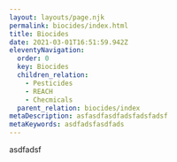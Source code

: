 ```yaml
---
layout: layouts/page.njk
permalink: biocides/index.html
title: Biocides
date: 2021-03-01T16:51:59.942Z
eleventyNavigation:
  order: 0
  key: Biocides
  children_relation:
    - Pesticides
    - REACH
    - Checmicals
  parent_relation: biocides/index
metaDescription: asfasdfasdfadsfadsfadsf
metaKeywords: asdfadsfasdfads
---
```

asdfadsf